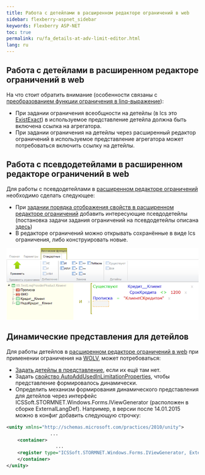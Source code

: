 ```yaml
---
title: Работа с детейлами в расширенном редакторе ограничений в web
sidebar: flexberry-aspnet_sidebar
keywords: Flexberry ASP-NET
toc: true
permalink: ru/fa_details-at-adv-limit-editor.html
lang: ru
---
```


## Работа с детейлами в расширенном редакторе ограничений в web

На что стоит обратить внимание (особенности связаны с [преобразованием функции ограничения в linq-выражение](fo_lcs-to-linq.html)):

* При задании ограничения всеобщности на детейлы (в lcs это [ExistExact](fo_exist-exist-exact-exist-all-exist-all-exact.html)) в используемое представление детейла должна быть включена ссылка на агрегатора.
* При задании ограничения на детейлы через расширенный редактор ограничений в используемое представление агрегатора может потребоваться включить ссылку на детейлы.

##  Работа с псевдодетейлами в расширенном редакторе ограничений в web

Для работы с псевдодетейлами в [расширенном редакторе ограничений](fa_advanced-limit-editor.html) необходимо сделать следующее:
* При [задании порядка отображения свойств в расширенном редакторе ограничений](fa_set-prop-order-at-web-adv-limit-editor.html) добавить интересующие псевдодетейлы (постановка задачи задания ограничений на псевдодетейлы описана [здесь](fo_linq-provider.html)) 
* В редакторе ограничений можно открывать сохранённые в виде lcs ограничения, либо конструировать новые.

![](/images/pages/products/flexberry-aspnet/ogranicheniye/le-pseudo-detail.png)

## Динамические представления для детейлов

Для работы детейлов в [расширенном редакторе ограничений в web](fa_advanced-limit-editor.html) при применении ограничения на [WOLV](fa_web-object-list-view.html), может потребоваться:
* [Задать детейлы в представление](fa_set-prop-order-at-web-adv-limit-editor.html), если их ещё там нет.
* Задать [свойство AutoAddUsedInLimitationProperties](fa_set-prop-order-at-web-adv-limit-editor.html), чтобы представление формировалось динамически.
* Определить механизм формирования динамического представления для детейлов через интерфейс ICSSoft.STORMNET.Windows.Forms.IViewGenerator (расположен в сборке ExternalLangDef). Например, в версии после 14.01.2015 можно в конфиг добавить следующую строчку:

```xml
<unity xmlns="http://schemas.microsoft.com/practices/2010/unity">
				...	
	<container>
				  ...
	<register type="ICSSoft.STORMNET.Windows.Forms.IViewGenerator, ExternalLangDef" mapTo="NewPlatform.Flexberry.Web.Page.LimitEditorViewGenerator, NewPlatform.Flexberry.Web.LimitEditor" />
	</container>
</unity>
```
